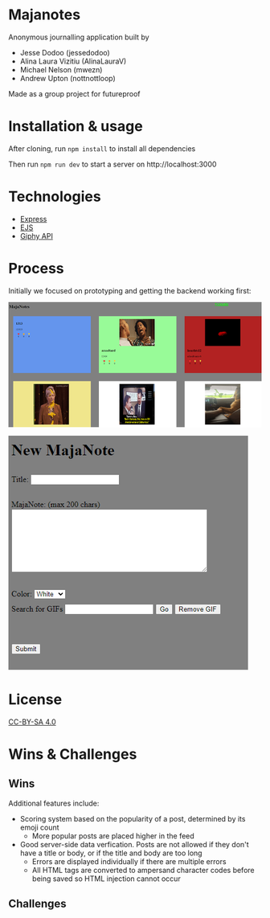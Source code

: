 <!-- improve this README by following https://github.com/getfutureproof/fp_guides_wiki/wiki/Writing-READMEs -->
# Majanotes

Anonymous journalling application built by 
* Jesse Dodoo (jessedodoo)
* Alina Laura Vizitiu (AlinaLauraV)
* Michael Nelson (mwezn)
* Andrew Upton (nottnottloop)

Made as a group project for futureproof

# Installation & usage
After cloning, run `npm install` to install all dependencies

Then run `npm run dev` to start a server on http://localhost:3000

# Technologies
* [Express](https://expressjs.com/)
* [EJS](https://ejs.co/)
* [Giphy API](https://developers.giphy.com/)

# Process
Initially we focused on prototyping and getting the backend working first:

![](github/badfrontendscaled.png)

![](github/badfrontendnewmajanote.png)

# License
[CC-BY-SA 4.0](https://creativecommons.org/licenses/by-sa/4.0/)

# Wins & Challenges
## Wins
Additional features include:
* Scoring system based on the popularity of a post, determined by its emoji count
	* More popular posts are placed higher in the feed
* Good server-side data verfication. Posts are not allowed if they don't have a title or body, or if the title and body are too long
	* Errors are displayed individually if there are multiple errors
	* All HTML tags are converted to ampersand character codes before being saved so HTML injection cannot occur
## Challenges